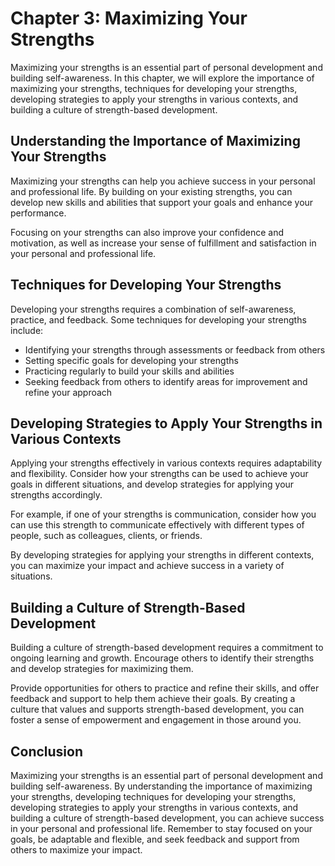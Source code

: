 Chapter 3: Maximizing Your Strengths
====================================

Maximizing your strengths is an essential part of personal development and building self-awareness. In this chapter, we will explore the importance of maximizing your strengths, techniques for developing your strengths, developing strategies to apply your strengths in various contexts, and building a culture of strength-based development.

Understanding the Importance of Maximizing Your Strengths
---------------------------------------------------------

Maximizing your strengths can help you achieve success in your personal and professional life. By building on your existing strengths, you can develop new skills and abilities that support your goals and enhance your performance.

Focusing on your strengths can also improve your confidence and motivation, as well as increase your sense of fulfillment and satisfaction in your personal and professional life.

Techniques for Developing Your Strengths
----------------------------------------

Developing your strengths requires a combination of self-awareness, practice, and feedback. Some techniques for developing your strengths include:

* Identifying your strengths through assessments or feedback from others
* Setting specific goals for developing your strengths
* Practicing regularly to build your skills and abilities
* Seeking feedback from others to identify areas for improvement and refine your approach

Developing Strategies to Apply Your Strengths in Various Contexts
-----------------------------------------------------------------

Applying your strengths effectively in various contexts requires adaptability and flexibility. Consider how your strengths can be used to achieve your goals in different situations, and develop strategies for applying your strengths accordingly.

For example, if one of your strengths is communication, consider how you can use this strength to communicate effectively with different types of people, such as colleagues, clients, or friends.

By developing strategies for applying your strengths in different contexts, you can maximize your impact and achieve success in a variety of situations.

Building a Culture of Strength-Based Development
------------------------------------------------

Building a culture of strength-based development requires a commitment to ongoing learning and growth. Encourage others to identify their strengths and develop strategies for maximizing them.

Provide opportunities for others to practice and refine their skills, and offer feedback and support to help them achieve their goals. By creating a culture that values and supports strength-based development, you can foster a sense of empowerment and engagement in those around you.

Conclusion
----------

Maximizing your strengths is an essential part of personal development and building self-awareness. By understanding the importance of maximizing your strengths, developing techniques for developing your strengths, developing strategies to apply your strengths in various contexts, and building a culture of strength-based development, you can achieve success in your personal and professional life. Remember to stay focused on your goals, be adaptable and flexible, and seek feedback and support from others to maximize your impact.


